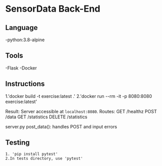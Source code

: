 # SensorData Back-End 



## Language
-python:3.8-alpine

## Tools
-Flask
-Docker


## Instructions
1.'docker build -t exercise:latest .'
2.'docker run --rm -it -p 8080:8080 exercise:latest'

Result:
Server accessible at `localhost:8080`. 
Routes:
    GET /healthz
    POST /data
    GET /statistics
    DELETE /statistics



server.py
post_data(): handles POST and input errors



## Testing
    1. 'pip install pytest'
    2.In tests directory, use 'pytest'



